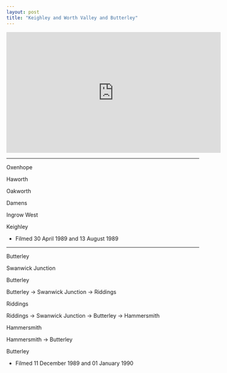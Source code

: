 ```yaml
---
layout: post
title: "Keighley and Worth Valley and Butterley"
---
```


<iframe width="560" height="315" src="https://www.youtube.com/embed/O-l-1mccsBU" title="Keighley and Worth Valley and Butterley" frameBorder="0" allow="accelerometer; autoplay; clipboard-write; encrypted-media; gyroscope; picture-in-picture; web-share" allowFullScreen></iframe>

---

Oxenhope

Haworth

Oakworth

Damens

Ingrow West

Keighley

- Filmed 30 April 1989 and 13 August 1989

---

Butterley

Swanwick Junction

Butterley

Butterley -> Swanwick Junction -> Riddings

Riddings

Riddings -> Swanwick Junction -> Butterley -> Hammersmith

Hammersmith

Hammersmith -> Butterley

Butterley

- Filmed 11 December 1989 and 01 January 1990
